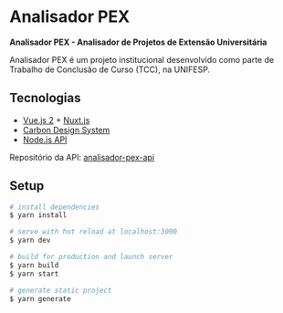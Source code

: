 # Analisador PEX

**Analisador PEX - Analisador de Projetos de Extensão Universitária**

Analisador PEX é um projeto institucional desenvolvido como parte de Trabalho de Conclusão de Curso (TCC), na UNIFESP.

## Tecnologias

- [Vue.js 2](https://vuejs.org/) + [Nuxt.js](https://nuxtjs.org/pt/)
- [Carbon Design System](https://carbondesignsystem.com/)
- [Node.js API](https://nodejs.org/en)

Repositório da API: [analisador-pex-api](https://github.com/milenamatos/analisador-pex-api)

## Setup

```bash
# install dependencies
$ yarn install

# serve with hot reload at localhost:3000
$ yarn dev

# build for production and launch server
$ yarn build
$ yarn start

# generate static project
$ yarn generate
```

